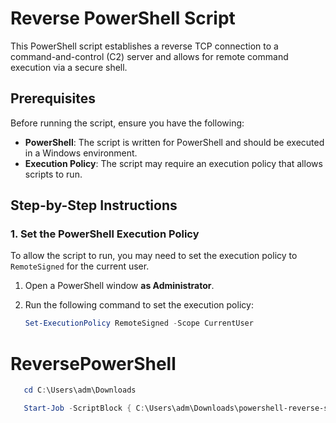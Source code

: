 # Reverse PowerShell Script

This PowerShell script establishes a reverse TCP connection to a command-and-control (C2) server and allows for remote command execution via a secure shell.

## Prerequisites

Before running the script, ensure you have the following:

- **PowerShell**: The script is written for PowerShell and should be executed in a Windows environment.
- **Execution Policy**: The script may require an execution policy that allows scripts to run.

## Step-by-Step Instructions

### 1. Set the PowerShell Execution Policy

To allow the script to run, you may need to set the execution policy to `RemoteSigned` for the current user.

1. Open a PowerShell window **as Administrator**.
2. Run the following command to set the execution policy:

   ```powershell
   Set-ExecutionPolicy RemoteSigned -Scope CurrentUser
   ```

# ReversePowerShell

```powershell
   cd C:\Users\adm\Downloads
```
```powershell
   Start-Job -ScriptBlock { C:\Users\adm\Downloads\powershell-reverse-shell-DNS-TLS.ps1 }
```
